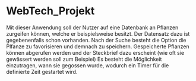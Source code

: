 # WebTech_Projekt
Mit dieser Anwendung soll der Nutzer auf eine Datenbank an Pflanzen zurgeifen können, welche er beispielsweise besitzt.
Der Datensatz dazu ist gegebenenfalls schon vorhanden.
Nach der Suche besteht die Option die Plfanze zu favorisieren und demnach zu speichern.
Gespeicherte Pflanzen können abgerufen werden und der Steckbrief dazu erscheint (wie oft sie gewässert werden soll zum Beispiel)
Es besteht die Möglichkeit einzutragen, wann sie gegossen wurde, wodurch ein Timer für die definierte Zeit gestartet wird.

